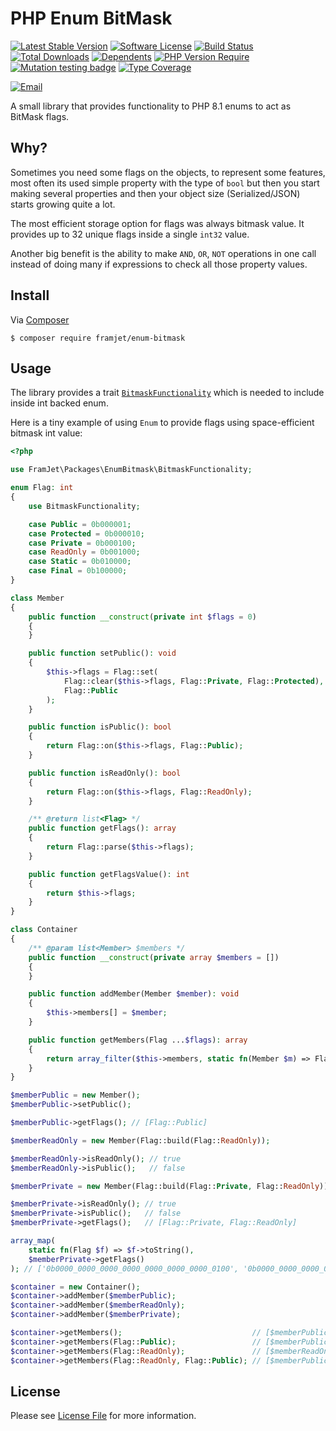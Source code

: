 # PHP Enum BitMask

[![Latest Stable Version][ico-stable-version]][link-packagist]
[![Software License][ico-license]](LICENSE)
[![Build Status][ico-build]][link-build]
[![Total Downloads][ico-downloads]][link-packagist]
[![Dependents][ico-dependents]][link-dependents]
[![PHP Version Require][ico-php-versions]][link-packagist]
[![Mutation testing badge][ico-mutations]][link-mutations]
[![Type Coverage][ico-type-coverage]][link-type-coverage]

[![Email][ico-email]][link-email]

A small library that provides functionality to PHP 8.1 enums to act as BitMask flags.

## Why?

Sometimes you need some flags on the objects, to represent some features, most often its used simple property with the
type of
`bool` but then you start making several properties and then your object size (Serialized/JSON) starts growing quite a
lot.

The most efficient storage option for flags was always bitmask value. It provides up to 32 unique flags inside a single
`int32` value.

Another big benefit is the ability to make `AND`, `OR`, `NOT` operations in one call instead of doing many if
expressions to check all those property values.

## Install

Via [Composer][link-composer]

```shell
$ composer require framjet/enum-bitmask
```

## Usage

The library provides a trait [`BitmaskFunctionality`](src/BitmaskFunctionality.php) which is needed to include inside
int backed enum.

Here is a tiny example of using `Enum` to provide flags using space-efficient bitmask int value:

```php
<?php

use FramJet\Packages\EnumBitmask\BitmaskFunctionality;

enum Flag: int
{
    use BitmaskFunctionality;

    case Public = 0b000001;
    case Protected = 0b000010;
    case Private = 0b000100;
    case ReadOnly = 0b001000;
    case Static = 0b010000;
    case Final = 0b100000;
}

class Member
{
    public function __construct(private int $flags = 0)
    {
    }

    public function setPublic(): void
    {
        $this->flags = Flag::set(
            Flag::clear($this->flags, Flag::Private, Flag::Protected),
            Flag::Public
        );
    }

    public function isPublic(): bool
    {
        return Flag::on($this->flags, Flag::Public);
    }

    public function isReadOnly(): bool
    {
        return Flag::on($this->flags, Flag::ReadOnly);
    }

    /** @return list<Flag> */
    public function getFlags(): array
    {
        return Flag::parse($this->flags);
    }

    public function getFlagsValue(): int
    {
        return $this->flags;
    }
}

class Container
{
    /** @param list<Member> $members */
    public function __construct(private array $members = [])
    {
    }

    public function addMember(Member $member): void
    {
        $this->members[] = $member;
    }

    public function getMembers(Flag ...$flags): array
    {
        return array_filter($this->members, static fn(Member $m) => Flag::any($m->getFlagsValue(), ...$flags));
    }
}

$memberPublic = new Member();
$memberPublic->setPublic();

$memberPublic->getFlags(); // [Flag::Public]

$memberReadOnly = new Member(Flag::build(Flag::ReadOnly));

$memberReadOnly->isReadOnly(); // true
$memberReadOnly->isPublic();   // false

$memberPrivate = new Member(Flag::build(Flag::Private, Flag::ReadOnly));

$memberPrivate->isReadOnly(); // true
$memberPrivate->isPublic();   // false
$memberPrivate->getFlags();   // [Flag::Private, Flag::ReadOnly]

array_map(
    static fn(Flag $f) => $f->toString(),
    $memberPrivate->getFlags()
); // ['0b0000_0000_0000_0000_0000_0000_0000_0100', '0b0000_0000_0000_0000_0000_0000_0000_1000']

$container = new Container();
$container->addMember($memberPublic);
$container->addMember($memberReadOnly);
$container->addMember($memberPrivate);

$container->getMembers();                             // [$memberPublic, $memberReadOnly, $memberPrivate]
$container->getMembers(Flag::Public);                 // [$memberPublic]
$container->getMembers(Flag::ReadOnly);               // [$memberReadOnly, $memberPrivate]
$container->getMembers(Flag::ReadOnly, Flag::Public); // [$memberPublic, $memberReadOnly, $memberPrivate]
```

## License

Please see [License File](LICENSE) for more information.

[ico-license]: https://img.shields.io/badge/license-MIT-brightgreen.svg

[ico-stable-version]: http://poser.pugx.org/framjet/enum-bitmask/v

[ico-build]: https://img.shields.io/github/workflow/status/framjet/php-enum-bitmask/Continuous%20Integration

[ico-quality]: https://img.shields.io/scrutinizer/quality/g/aurimasniekis/php-tdlib-schema

[ico-downloads]: http://poser.pugx.org/framjet/enum-bitmask/downloads

[ico-dependents]: http://poser.pugx.org/framjet/enum-bitmask/dependents

[ico-php-versions]: http://poser.pugx.org/framjet/enum-bitmask/require/php

[ico-mutations]: https://img.shields.io/endpoint?style=flat&url=https%3A%2F%2Fbadge-api.stryker-mutator.io%2Fgithub.com%2Fframjet%2Fphp-enum-bitmask%2Fmain

[ico-type-coverage]: https://shepherd.dev/github/framjet/php-enum-bitmask/coverage.svg

[ico-email]: https://img.shields.io/badge/email-team@framjet.dev-blue.svg

[link-build]: https://github.com/framjet/php-enum-bitmask/actions

[link-packagist]: https://packagist.org/packages/framjet/enum-bitmask

[link-downloads]: https://packagist.org/packages/framjet/enum-bitmask/stats

[link-dependents]: https://packagist.org/packages/framjet/enum-bitmask/dependents?order_by=downloads

[link-mutations]: https://dashboard.stryker-mutator.io/reports/github.com/framjet/php-enum-bitmask/main

[link-type-coverage]: https://shepherd.dev/github/framjet/php-enum-bitmask

[link-email]: mailto:team@framjet.dev

[link-composer]: https://getcomposer.org/
